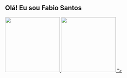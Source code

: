 ## Olá! Eu sou Fabio Santos
<div>
  <a href="https://github.com/jfsant4">
  <img height="180em" src="https://github-readme-stats.vercel.app/api?username=jfsant4&show_icons=true&true&theme=tokyonight&include_all_commits=true&count_private=true"/>
  <img height="180em" src="https://github-readme-stats.vercel.app/api/top-langs/?username=jfsant4&layout=compact&langs_count=16&theme=tokyonight"/>
">
</div>

